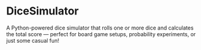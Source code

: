 # DiceSimulator
A Python-powered dice simulator that rolls one or more dice and calculates the total score — perfect for board game setups, probability experiments, or just some casual fun!
